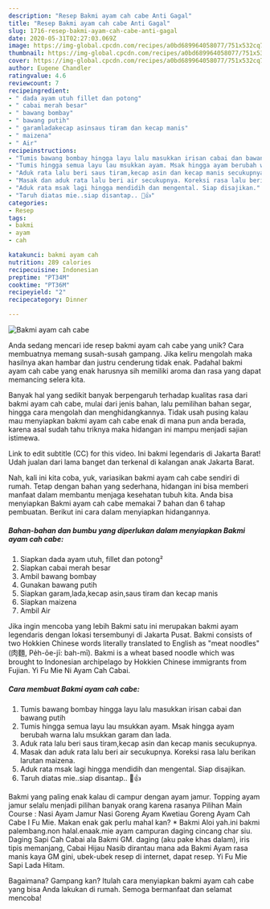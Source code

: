 ```yaml
---
description: "Resep Bakmi ayam cah cabe Anti Gagal"
title: "Resep Bakmi ayam cah cabe Anti Gagal"
slug: 1716-resep-bakmi-ayam-cah-cabe-anti-gagal
date: 2020-05-31T02:27:03.069Z
image: https://img-global.cpcdn.com/recipes/a0bd689964058077/751x532cq70/bakmi-ayam-cah-cabe-foto-resep-utama.jpg
thumbnail: https://img-global.cpcdn.com/recipes/a0bd689964058077/751x532cq70/bakmi-ayam-cah-cabe-foto-resep-utama.jpg
cover: https://img-global.cpcdn.com/recipes/a0bd689964058077/751x532cq70/bakmi-ayam-cah-cabe-foto-resep-utama.jpg
author: Eugene Chandler
ratingvalue: 4.6
reviewcount: 7
recipeingredient:
- " dada ayam utuh fillet dan potong"
- " cabai merah besar"
- " bawang bombay"
- " bawang putih"
- " garamladakecap asinsaus tiram dan kecap manis"
- " maizena"
- " Air"
recipeinstructions:
- "Tumis bawang bombay hingga layu lalu masukkan irisan cabai dan bawang putih"
- "Tumis hingga semua layu lau msukkan ayam. Msak hingga ayam berubah warna lalu msukkan garam dan lada."
- "Aduk rata lalu beri saus tiram,kecap asin dan kecap manis secukupnya."
- "Masak dan aduk rata lalu beri air secukupnya. Koreksi rasa lalu berikan larutan maizena."
- "Aduk rata msak lagi hingga mendidih dan mengental. Siap disajikan."
- "Taruh diatas mie..siap disantap.. 🤤👍"
categories:
- Resep
tags:
- bakmi
- ayam
- cah

katakunci: bakmi ayam cah 
nutrition: 289 calories
recipecuisine: Indonesian
preptime: "PT34M"
cooktime: "PT36M"
recipeyield: "2"
recipecategory: Dinner

---
```



![Bakmi ayam cah cabe](https://img-global.cpcdn.com/recipes/a0bd689964058077/751x532cq70/bakmi-ayam-cah-cabe-foto-resep-utama.jpg)

Anda sedang mencari ide resep bakmi ayam cah cabe yang unik? Cara membuatnya memang susah-susah gampang. Jika keliru mengolah maka hasilnya akan hambar dan justru cenderung tidak enak. Padahal bakmi ayam cah cabe yang enak harusnya sih memiliki aroma dan rasa yang dapat memancing selera kita.

Banyak hal yang sedikit banyak berpengaruh terhadap kualitas rasa dari bakmi ayam cah cabe, mulai dari jenis bahan, lalu pemilihan bahan segar, hingga cara mengolah dan menghidangkannya. Tidak usah pusing kalau mau menyiapkan bakmi ayam cah cabe enak di mana pun anda berada, karena asal sudah tahu triknya maka hidangan ini mampu menjadi sajian istimewa.

Link to edit subtitle (CC) for this video. Ini bakmi legendaris di Jakarta Barat! Udah jualan dari lama banget dan terkenal di kalangan anak Jakarta Barat.


Nah, kali ini kita coba, yuk, variasikan bakmi ayam cah cabe sendiri di rumah. Tetap dengan bahan yang sederhana, hidangan ini bisa memberi manfaat dalam membantu menjaga kesehatan tubuh kita. Anda bisa menyiapkan Bakmi ayam cah cabe memakai 7 bahan dan 6 tahap pembuatan. Berikut ini cara dalam menyiapkan hidangannya.

<!--inarticleads1-->

##### Bahan-bahan dan bumbu yang diperlukan dalam menyiapkan Bakmi ayam cah cabe:

1. Siapkan  dada ayam utuh, fillet dan potong²
1. Siapkan  cabai merah besar
1. Ambil  bawang bombay
1. Gunakan  bawang putih
1. Siapkan  garam,lada,kecap asin,saus tiram dan kecap manis
1. Siapkan  maizena
1. Ambil  Air


Jika ingin mencoba yang lebih Bakmi satu ini merupakan bakmi ayam legendaris dengan lokasi tersembunyi di Jakarta Pusat. Bakmi consists of two Hokkien Chinese words literally translated to English as &#34;meat noodles&#34; (肉麵, Pe̍h-ōe-jī: bah-mī). Bakmi is a wheat based noodle which was brought to Indonesian archipelago by Hokkien Chinese immigrants from Fujian. Yi Fu Mie Ni Ayam Cah Cabai. 

<!--inarticleads2-->

##### Cara membuat Bakmi ayam cah cabe:

1. Tumis bawang bombay hingga layu lalu masukkan irisan cabai dan bawang putih
1. Tumis hingga semua layu lau msukkan ayam. Msak hingga ayam berubah warna lalu msukkan garam dan lada.
1. Aduk rata lalu beri saus tiram,kecap asin dan kecap manis secukupnya.
1. Masak dan aduk rata lalu beri air secukupnya. Koreksi rasa lalu berikan larutan maizena.
1. Aduk rata msak lagi hingga mendidih dan mengental. Siap disajikan.
1. Taruh diatas mie..siap disantap.. 🤤👍


Bakmi yang paling enak kalau di campur dengan ayam jamur. Topping ayam jamur selalu menjadi pilihan banyak orang karena rasanya Pilihan Main Course : Nasi Ayam Jamur Nasi Goreng Ayam Kwetiau Goreng Ayam Cah Cabe I Fu Mie. Makan enak gak perlu mahal kan? * Bakmi Aloi yah.ini bakmi palembang.non halal.enaak.mie ayam campuran daging cincang char siu. Daging Sapi Cah Cabai ala Bakmi GM. daging (aku pake khas dalam), iris tipis memanjang, Cabai Hijau Nasib dirantau mana ada Bakmi Ayam rasa manis kaya GM gini, ubek-ubek resep di internet, dapat resep. Yi Fu Mie Sapi Lada Hitam. 

Bagaimana? Gampang kan? Itulah cara menyiapkan bakmi ayam cah cabe yang bisa Anda lakukan di rumah. Semoga bermanfaat dan selamat mencoba!
